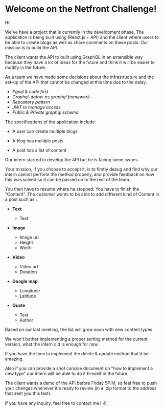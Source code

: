 # Welcome on the Netfront Challenge!


Hi!

We've have a project that is currently in the development phase. The application is being built using (React.js + API) and the client where users to be able to create blogs as well as share comments on these posts. Our mission is to build the API.

The client wants the API to built using GraphQL in an extensible way because they have a lot of ideas for the future and think it will be easier to modify in the future.

As a team we have made some decisions about the infrastructure and the set-up of the API that cannot be changed at this time due to the delay:

-   _Pgsql & code first_
-   _Graphql-dotnet as graphql framework_
-   _Repository pattern_
-   _JWT to manage access_
-   _Public & Private graphql schema_


The specifications of the application include:

-   A user can create multiple blogs

-   A blog has multiple posts

-   A post has a list of content

Our intern started to develop the API but he is facing some issues.

Your mission, if you choose to accept it, is to firstly debug and find why our intern cannot perform the method properly, and provide feedback on how this was solved so it can be passed on to the rest of the team.

You then have to resume where he stopped. You have to finish the "Content". The customer wants to be able to add different kind of Content in a post such as :

-   **Text**

	-   Text

-   **Image**

	-   Image url
	-   Height
	-   Width

-   **Video**
	-   Video url
	-   Duration

-   **Google** **map**
	-   Longitude
	-   Latitude

-   **Quote**

	-   Text
	-   Author

Based on our last meeting, the list will grow soon with new content types.

We won't bother implementing a proper sorting method for the current version, what the intern did is enough for now.

If you have the time to implement the delete & update method that'd be amazing.

Also if you can provide a shot concise document on "how to implement a new type" our intern will be able to do it himself in the future.

The client wants a demo of the API before Friday 5P.M, so feel free to push your changes whenever it's ready to review (in a .zip format to the address that sent you this test).

If you have any inquiry, feel free to contact me ! ✌
